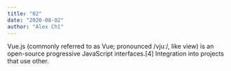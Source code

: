 ```yaml
---
title: "02"
date: "2020-08-02"
author: "Alex Chî"
---
```

Vue.js (commonly referred to as Vue; pronounced /vjuː/, like view)
is an open-source progressive JavaScript interfaces.[4] Integration
into projects that use other.